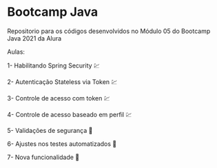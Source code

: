 # Bootcamp Java
Repositorio para os códigos desenvolvidos no Módulo 05 do Bootcamp Java 2021 da Alura

Aulas:

1- Habilitando Spring Security :chart:

2- Autenticação Stateless via Token :chart:

3- Controle de acesso com token :chart:

4- Controle de acesso baseado em perfil :chart:

5- Validações de segurança :construction:

6- Ajustes nos testes automatizados :construction:

7- Nova funcionalidade :construction: